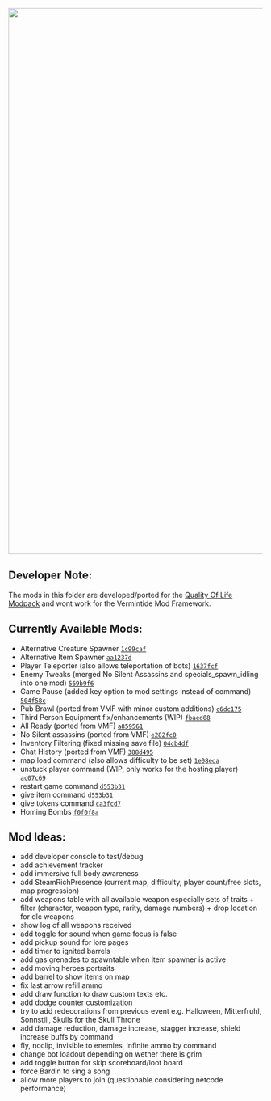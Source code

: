 <p align="center">
  <img src="../../assets/VT1-Images/banner-vt1.png" alt="" width="1080">
</p>

## Developer Note:
<!--
All currently available mods are uploaded in a stable state.
If any error occurs create an issue and/or notify me with the error message.  
-->
The mods in this folder are developed/ported for the [Quality Of Life Modpack](https://www.reddit.com/r/Vermintide/comments/7vk92o/110_quality_of_life_modpack_v15_cheatfree_w/) and wont work for the Vermintide Mod Framework.

<!-- The sub folders [Quality-of-Life-Mods](/Quality-of-Life-Mods) and [Vermintide-Mod-Framework-Mods](/Vermintide-Mod-Framework-Mods) do not refer to some type of mods rather to the available modding frameworks. -->

## Currently Available Mods:
- Alternative Creature Spawner [`1c99caf`](https://github.com/Pechherz/Vermintide-Mods/commit/1c99cafc46621b806e63d31df73b44e85c2d9352)
- Alternative Item Spawner [`aa1237d`](https://github.com/Pechherz/Vermintide-Mods/commit/aa1237d049e8832eb2976c99f80fd5df5486073b)
- Player Teleporter (also allows teleportation of bots) [`1637fcf`](https://github.com/Pechherz/Vermintide-Mods/commit/1637fcfa16b12860b3881f4332bfc5caa1f5f7d2)
- Enemy Tweaks (merged No Silent Assassins and specials_spawn_idling into one mod) [`569b9f6`](https://github.com/Pechherz/Vermintide-Mods/commit/569b9f6a0d659c8c194d6eff4bfe434b067abe9b)
- Game Pause (added key option to mod settings instead of command) [`504f58c`](https://github.com/Pechherz/Vermintide-Mods/commit/504f58ca2cd0e448ba211a4dc0576ff33a9ae674)
- Pub Brawl (ported from VMF with minor custom additions) [`c6dc175`](https://github.com/Pechherz/Vermintide-Mods/commit/c6dc17500fe215cc3c1bd1362dce5562cda8d785)
- Third Person Equipment fix/enhancements (WIP)  [`fbaed08`](https://github.com/Pechherz/Vermintide-Mods/commit/fbaed08a9359bf993cad79d7fa7184484d67a32f)
- All Ready (ported from VMF) [`a859561`](https://github.com/Pechherz/Vermintide-Mods/commit/a8595610e99ea76b5688ff4ae8ca7fbe7c71c407)
- No Silent assassins (ported from VMF) [`e282fc0`](https://github.com/Pechherz/Vermintide-Mods/commit/e282fc01191143dcb27d8b1609b925dc24a9ea25)
- Inventory Filtering (fixed missing save file) [`04cb4df`](https://github.com/Pechherz/Vermintide-Mods/commit/04cb4df199ee47571f05a9a3392068ab57119f34)
- Chat History (ported from VMF) [`388d495`](https://github.com/Pechherz/Vermintide-Mods/commit/388d4950539e97288d0c7c7851b6fecbc1bba379)
- map load command (also allows difficulty to be set) [`1e08eda`](https://github.com/Pechherz/Vermintide-Mods/commit/1e08eda142eec4da4059eccf5c0f71a1847317da)
- unstuck player command (WIP, only works for the hosting player) [`ac07c69`](https://github.com/Pechherz/Vermintide-Mods/commit/ac07c6918fb4c51695e252904f85b8045f667a49)
- restart game command [`d553b31`](https://github.com/Pechherz/Vermintide-Mods/commit/d553b3151db1e75c4c587e749ad33e55065bb8ab)
- give item command [`d553b31`](https://github.com/Pechherz/Vermintide-Mods/commit/d553b3151db1e75c4c587e749ad33e55065bb8ab)
- give tokens command [`ca3fcd7`](https://github.com/Pechherz/Vermintide-Mods/commit/ca3fcd773b0c9a5944584162cb4608d3f798f2ca)
- Homing Bombs [`f0f0f8a`](https://github.com/Pechherz/Vermintide-Mods/commit/f0f0f8a35adeb5bf0fca9932a3f8bb1adb3fcccd)

## Mod Ideas:
- add developer console to test/debug
- add achievement tracker
- add immersive full body awareness
- add SteamRichPresence (current map, difficulty, player count/free slots, map progression)
- add weapons table with all available weapon especially sets of traits + filter (character, weapon type, rarity, damage numbers) + drop location for dlc weapons
- show log of all weapons received
- add toggle for sound when game focus is false
- add pickup sound for lore pages
- add timer to ignited barrels
- add gas grenades to spawntable when item spawner is active
- add moving heroes portraits
- add barrel to show items on map
- fix last arrow refill ammo
- add draw function to draw custom texts etc.
- add dodge counter customization
- try to add redecorations from previous event e.g. Halloween, Mitterfruhl, Sonnstill, Skulls for the Skull Throne
- add damage reduction, damage increase, stagger increase, shield increase buffs by command
- fly, noclip, invisible to enemies, infinite ammo by command
- change bot loadout depending on wether there is grim
- add toggle button for skip scoreboard/loot board
- force Bardin to sing a song
- allow more players to join (questionable considering netcode performance)